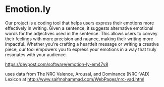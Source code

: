 # Emotion.ly

Our project is a coding tool that helps users express their emotions more effectively in writing. Given a sentence, it suggests alternative emotional words for the adjectives used in the sentence. This allows users to convey their feelings with more precision and nuance, making their writing more impactful. Whether you're crafting a heartfelt message or writing a creative piece, our tool empowers you to express your emotions in a way that truly resonates with your audience.

https://devpost.com/software/emotion-ly-em47v8

uses data from The NRC Valence, Arousal, and Dominance (NRC-VAD) Lexicon at http://www.saifmohammad.com/WebPages/nrc-vad.html
